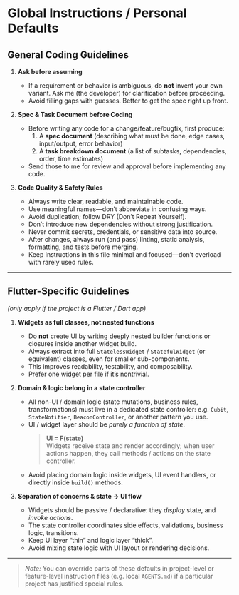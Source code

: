 # Global Instructions / Personal Defaults

## General Coding Guidelines

1. **Ask before assuming**  
   - If a requirement or behavior is ambiguous, do **not** invent your own variant. Ask me (the developer) for clarification before proceeding.  
   - Avoid filling gaps with guesses. Better to get the spec right up front.

2. **Spec & Task Document before Coding**  
   - Before writing any code for a change/feature/bugfix, first produce:  
     1. A **spec document** (describing what must be done, edge cases, input/output, error behavior)  
     2. A **task breakdown document** (a list of subtasks, dependencies, order, time estimates)  
   - Send those to me for review and approval before implementing any code.

3. **Code Quality & Safety Rules**  
   - Always write clear, readable, and maintainable code.  
   - Use meaningful names—don’t abbreviate in confusing ways.  
   - Avoid duplication; follow DRY (Don’t Repeat Yourself).  
   - Don’t introduce new dependencies without strong justification.  
   - Never commit secrets, credentials, or sensitive data into source.  
   - After changes, always run (and pass) linting, static analysis, formatting, and tests before merging.  
   - Keep instructions in this file minimal and focused—don’t overload with rarely used rules.

---

## Flutter-Specific Guidelines  
*(only apply if the project is a Flutter / Dart app)*

1. **Widgets as full classes, not nested functions**  
   - Do **not** create UI by writing deeply nested builder functions or closures inside another widget build.  
   - Always extract into full `StatelessWidget` / `StatefulWidget` (or equivalent) classes, even for smaller sub-components.  
   - This improves readability, testability, and composability.  
   - Prefer one widget per file if it’s nontrivial.

2. **Domain & logic belong in a state controller**  
   - All non-UI / domain logic (state mutations, business rules, transformations) must live in a dedicated state controller: e.g. `Cubit`, `StateNotifier`, `BeaconController`, or another pattern you use.  
   - UI / widget layer should be *purely a function of state*.  
     > **UI = F(state)**  
     Widgets receive state and render accordingly; when user actions happen, they call methods / actions on the state controller.  
   - Avoid placing domain logic inside widgets, UI event handlers, or directly inside `build()` methods.

3. **Separation of concerns & state → UI flow**  
   - Widgets should be passive / declarative: they *display* state, and *invoke actions*.  
   - The state controller coordinates side effects, validations, business logic, transitions.  
   - Keep UI layer “thin” and logic layer “thick”.  
   - Avoid mixing state logic with UI layout or rendering decisions.

---

> *Note:* You can override parts of these defaults in project-level or feature-level instruction files (e.g. local `AGENTS.md`) if a particular project has justified special rules.
